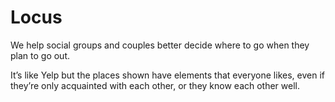 # Locus

We help social groups and couples better decide where to go when they plan to go out.

It’s like Yelp but the places shown have elements that everyone likes, even if they’re only acquainted with each other, or they know each other well.
